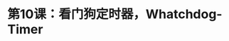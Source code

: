 <link href="../../../css/style.css" rel="stylesheet" type="text/css" />

# 第10课：看门狗定时器，Whatchdog-Timer

  

